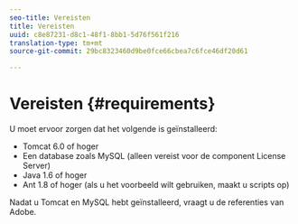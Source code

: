 ```yaml
---
seo-title: Vereisten
title: Vereisten
uuid: c8e87231-d8c1-48f1-8bb1-5d76f561f216
translation-type: tm+mt
source-git-commit: 29bc8323460d9be0fce66cbea7c6fce46df20d61

---
```



# Vereisten {#requirements}

U moet ervoor zorgen dat het volgende is geïnstalleerd:

* Tomcat 6.0 of hoger
* Een database zoals MySQL (alleen vereist voor de component License Server)
* Java 1.6 of hoger
* Ant 1.8 of hoger (als u het voorbeeld wilt gebruiken, maakt u scripts op)

Nadat u Tomcat en MySQL hebt geïnstalleerd, vraagt u de referenties van Adobe.
